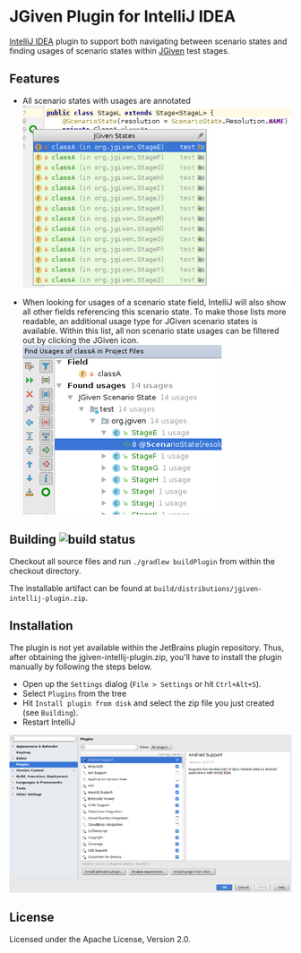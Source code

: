 JGiven Plugin for IntelliJ IDEA
===============================

[IntelliJ IDEA](https://www.jetbrains.com/idea/) plugin to support both navigating between scenario states and
 finding usages of scenario states within [JGiven](http://jgiven.org/) test stages.

Features
--------

* All scenario states with usages are annotated<br/>
![Line Marker Preview](README/lineMarker.png)

* When looking for usages of a scenario state field, IntelliJ will also show all other fields referencing this scenario state.
 To make those lists more readable, an additional usage type for JGiven scenario states is available.
 Within this list, all non scenario state usages can be filtered out by clicking the JGiven icon.<br/>
![Find Usages](README/findUsages.png)

Building <img src="https://api.travis-ci.org/TNG/jgiven-intellij-plugin.svg?branch=master" alt="build status"/>
--------


Checkout all source files and run ``./gradlew buildPlugin`` from within the checkout directory.

The installable artifact can be found at ``build/distributions/jgiven-intellij-plugin.zip``.

Installation
------------

The plugin is not yet available within the JetBrains plugin repository. Thus, after obtaining the jgiven-intellij-plugin.zip,
you'll have to install the plugin manually by following the steps below.

 * Open up the ``Settings`` dialog (``File > Settings`` or hit ``Ctrl+Alt+S``).
 * Select ``Plugins`` from the tree
 * Hit ``Install plugin from disk`` and select the zip file you just created (see ``Building``).
 * Restart IntelliJ
 

![Installation](README/installation.png)

License
-------

Licensed under the Apache License, Version 2.0.